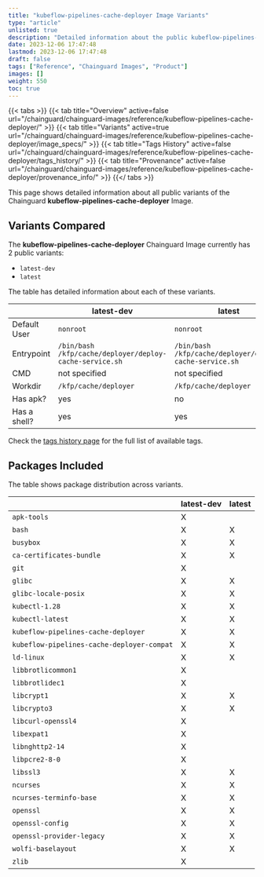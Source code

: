 ```yaml
---
title: "kubeflow-pipelines-cache-deployer Image Variants"
type: "article"
unlisted: true
description: "Detailed information about the public kubeflow-pipelines-cache-deployer Chainguard Image variants"
date: 2023-12-06 17:47:48
lastmod: 2023-12-06 17:47:48
draft: false
tags: ["Reference", "Chainguard Images", "Product"]
images: []
weight: 550
toc: true
---
```


{{< tabs >}}
{{< tab title="Overview" active=false url="/chainguard/chainguard-images/reference/kubeflow-pipelines-cache-deployer/" >}}
{{< tab title="Variants" active=true url="/chainguard/chainguard-images/reference/kubeflow-pipelines-cache-deployer/image_specs/" >}}
{{< tab title="Tags History" active=false url="/chainguard/chainguard-images/reference/kubeflow-pipelines-cache-deployer/tags_history/" >}}
{{< tab title="Provenance" active=false url="/chainguard/chainguard-images/reference/kubeflow-pipelines-cache-deployer/provenance_info/" >}}
{{</ tabs >}}

This page shows detailed information about all public variants of the Chainguard **kubeflow-pipelines-cache-deployer** Image.

## Variants Compared
The **kubeflow-pipelines-cache-deployer** Chainguard Image currently has 2 public variants: 

- `latest-dev`
- `latest`

The table has detailed information about each of these variants.

|              | latest-dev                                              | latest                                                  |
|--------------|---------------------------------------------------------|---------------------------------------------------------|
| Default User | `nonroot`                                               | `nonroot`                                               |
| Entrypoint   | `/bin/bash /kfp/cache/deployer/deploy-cache-service.sh` | `/bin/bash /kfp/cache/deployer/deploy-cache-service.sh` |
| CMD          | not specified                                           | not specified                                           |
| Workdir      | `/kfp/cache/deployer`                                   | `/kfp/cache/deployer`                                   |
| Has apk?     | yes                                                     | no                                                      |
| Has a shell? | yes                                                     | yes                                                     |

Check the [tags history page](/chainguard/chainguard-images/reference/kubeflow-pipelines-cache-deployer/tags_history/) for the full list of available tags.

## Packages Included
The table shows package distribution across variants.

|                                            | latest-dev | latest |
|--------------------------------------------|------------|--------|
| `apk-tools`                                | X          |        |
| `bash`                                     | X          | X      |
| `busybox`                                  | X          | X      |
| `ca-certificates-bundle`                   | X          | X      |
| `git`                                      | X          |        |
| `glibc`                                    | X          | X      |
| `glibc-locale-posix`                       | X          | X      |
| `kubectl-1.28`                             | X          | X      |
| `kubectl-latest`                           | X          | X      |
| `kubeflow-pipelines-cache-deployer`        | X          | X      |
| `kubeflow-pipelines-cache-deployer-compat` | X          | X      |
| `ld-linux`                                 | X          | X      |
| `libbrotlicommon1`                         | X          |        |
| `libbrotlidec1`                            | X          |        |
| `libcrypt1`                                | X          | X      |
| `libcrypto3`                               | X          | X      |
| `libcurl-openssl4`                         | X          |        |
| `libexpat1`                                | X          |        |
| `libnghttp2-14`                            | X          |        |
| `libpcre2-8-0`                             | X          |        |
| `libssl3`                                  | X          | X      |
| `ncurses`                                  | X          | X      |
| `ncurses-terminfo-base`                    | X          | X      |
| `openssl`                                  | X          | X      |
| `openssl-config`                           | X          | X      |
| `openssl-provider-legacy`                  | X          | X      |
| `wolfi-baselayout`                         | X          | X      |
| `zlib`                                     | X          |        |

